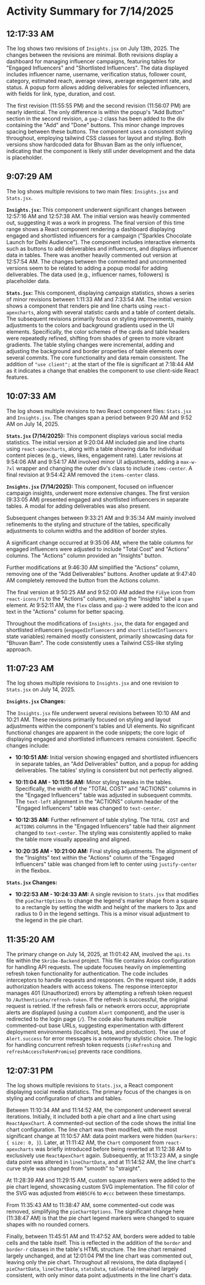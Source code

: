 # Activity Summary for 7/14/2025

## 12:17:33 AM
The log shows two revisions of `Insights.jsx` on July 13th, 2025.  The changes between the revisions are minimal.  Both revisions display a dashboard for managing influencer campaigns, featuring tables for "Engaged Influencers" and "Shortlisted Influencers".  The data displayed includes influencer name, username, verification status, follower count, category, estimated reach, average views, average engagement rate, and status.  A popup form allows adding deliverables for selected influencers, with fields for link, type, duration, and cost.

The first revision (11:55:55 PM) and the second revision (11:56:07 PM) are nearly identical. The only difference is within the popup's "Add Button" section in the second revision, a `gap-2` class has been added to the div containing the "Add" and "Done" buttons. This minor change improves spacing between these buttons.  The component uses a consistent styling throughout, employing tailwind CSS classes for layout and styling.  Both versions show hardcoded data for Bhuvan Bam as the only influencer, indicating that the component is likely still under development and the data is placeholder.


## 9:07:29 AM
The log shows multiple revisions to two main files: `Insights.jsx` and `Stats.jsx`.

**`Insights.jsx`:**  This component underwent significant changes between 12:57:16 AM and 12:57:38 AM.  The initial version was heavily commented out, suggesting it was a work in progress. The final version of this time range shows a React component rendering a dashboard displaying engaged and shortlisted influencers for a campaign ("Sparkles Chocolate Launch for Delhi Audience").  The component includes interactive elements such as buttons to add deliverables and influencers, and displays influencer data in tables.  There was another heavily commented out version at 12:57:54 AM. The changes between the commented and uncommented versions seem to be related to adding a popup modal for adding deliverables.  The data used (e.g., influencer names, followers) is placeholder data.

**`Stats.jsx`:** This component, displaying campaign statistics, shows a series of minor revisions between 1:11:33 AM and 7:33:54 AM. The initial version shows a component that renders pie and line charts using `react-apexcharts`, along with several statistic cards and a table of content details. The subsequent revisions primarily focus on styling improvements, mainly adjustments to the colors and background gradients used in the UI elements.  Specifically, the color schemes of the cards and table headers  were repeatedly refined, shifting from shades of green to more vibrant gradients. The table styling changes were incremental, adding and adjusting the background and border properties of table elements over several commits.  The core functionality and data remain consistent.  The addition of `"use client";` at the start of the file is significant at 7:18:44 AM as it indicates a change that enables the component to use client-side React features.


## 10:07:33 AM
The log shows multiple revisions to two React component files: `Stats.jsx` and `Insights.jsx`.  The changes span a period between 9:20 AM and 9:52 AM on July 14, 2025.

**`Stats.jsx` (7/14/2025):** This component displays various social media statistics.  The initial version at 9:20:04 AM included pie and line charts using `react-apexcharts`, along with a table showing data for individual content pieces (e.g., views, likes, engagement rate). Later revisions at 9:54:06 AM and 9:54:17 AM involved minor UI adjustments, adding a `max-w-7xl` wrapper and changing the outer div's class to include `items-center`. A final revision at 9:54:42 AM removed the `items-center` class.


**`Insights.jsx` (7/14/2025):** This component, focused on influencer campaign insights, underwent more extensive changes.  The first version (9:33:05 AM) presented engaged and shortlisted influencers in separate tables.  A modal for adding deliverables was also present.

Subsequent changes between 9:33:21 AM and 9:35:34 AM mainly involved refinements to the styling and structure of the tables, specifically adjustments to column widths and the addition of border styles.

A significant change occurred at 9:35:06 AM, where the table columns for engaged influencers were adjusted to include "Total Cost" and "Actions" columns. The "Actions" column provided an "Insights" button.

Further modifications at 9:46:30 AM simplified the "Actions" column, removing one of the "Add Deliverables" buttons. Another update at 9:47:40 AM completely removed the button from the Actions column.

The final version at 9:50:25 AM and 9:52:00 AM added the `FiEye` icon from `react-icons/fi` to the "Actions" column, making the "Insights" label a `span` element. At 9:52:11 AM, the `flex` class and `gap-2` were added to the icon and text in the "Actions" column for better spacing.

Throughout the modifications of `Insights.jsx`, the data for engaged and shortlisted influencers (`engagedInfluencers` and `shortlistedInfluencers` state variables) remained mostly consistent, primarily showcasing data for "Bhuvan Bam".  The code consistently uses a Tailwind CSS-like styling approach.


## 11:07:23 AM
The log shows multiple revisions to `Insights.jsx` and one revision to `Stats.jsx` on July 14, 2025.

**`Insights.jsx` Changes:**

The `Insights.jsx` file underwent several revisions between 10:10 AM and 10:21 AM.  These revisions primarily focused on styling and layout adjustments within the component's tables and UI elements.  No significant functional changes are apparent in the code snippets; the core logic of displaying engaged and shortlisted influencers remains consistent.  Specific changes include:

* **10:10:51 AM:** Initial version showing engaged and shortlisted influencers in separate tables,  an "Add Deliverables" button, and a popup for adding deliverables.  The tables' styling is consistent but not perfectly aligned.

* **10:11:04 AM - 10:11:56 AM:** Minor styling tweaks in the tables.  Specifically, the width of the "TOTAL COST" and "ACTIONS" columns in the "Engaged Influencers" table was adjusted in subsequent commits.  The `text-left` alignment in the "ACTIONS" column header of the "Engaged Influencers" table was changed to `text-center`.

* **10:12:35 AM:**  Further refinement of table styling. The `TOTAL COST` and `ACTIONS` columns in the "Engaged Influencers" table had their alignment changed to `text-center`.  The styling was consistently applied to make the table more visually appealing and aligned.

* **10:20:35 AM - 10:21:00 AM:**  Final styling adjustments.  The alignment of the "Insights" text within the "Actions" column of the "Engaged Influencers" table was changed from left to center using `justify-center` in the flexbox.


**`Stats.jsx` Changes:**

* **10:22:53 AM - 10:24:33 AM:** A single revision to `Stats.jsx` that modifies the `pieChartOptions` to change the legend's marker shape from a square to a rectangle by setting the width and height of the markers to 3px and radius to 0 in the legend settings.  This is a minor visual adjustment to the legend in the pie chart.


## 11:35:20 AM
The primary change on July 14, 2025, at 11:01:42 AM, involved the `api.ts` file within the `Skribe-Backend` project.  This file contains Axios configuration for handling API requests.  The update focuses heavily on implementing refresh token functionality for authentication.  The code includes interceptors to handle requests and responses. On the request side, it adds authorization headers with access tokens.  The response interceptor manages 401 (Unauthorized) errors by attempting a refresh token request to `/Authenticate/refresh-token`. If the refresh is successful, the original request is retried. If the refresh fails or network errors occur, appropriate alerts are displayed (using a custom `Alert` component), and the user is redirected to the login page (`/`).  The code also features multiple commented-out base URLs, suggesting experimentation with different deployment environments (localhost, beta, and production).  The use of `Alert.success` for error messages is a noteworthy stylistic choice.  The logic for handling concurrent refresh token requests (`isRefreshing` and `refreshAccessTokenPromise`) prevents race conditions.


## 12:07:31 PM
The log shows multiple revisions to `Stats.jsx`, a React component displaying social media statistics.  The primary focus of the changes is on styling and configuration of charts and tables.

Between 11:10:34 AM and 11:14:52 AM, the component underwent several iterations. Initially, it included both a pie chart and a line chart using `ReactApexChart`.  A commented-out section of the code shows the initial line chart configuration.  The line chart was then modified, with the most significant change at 11:10:57 AM: data point markers were hidden (`markers: { size: 0, }`). Later, at 11:11:42 AM,  the `Chart` component from `react-apexcharts` was briefly introduced before being reverted  at 11:12:38 AM to exclusively use `ReactApexChart` again. Subsequently, at 11:13:23 AM, a single data point was altered in `lineChartData`, and at 11:14:52 AM, the line chart's curve style was changed from "smooth" to "straight".

At 11:28:39 AM and 11:29:15 AM, custom square markers were added to the pie chart legend, showcasing custom SVG implementation.  The fill color of the SVG was adjusted from `#8B5CF6` to `#ccc` between these timestamps.

From 11:35:43 AM to 11:38:47 AM, some commented-out code was removed, simplifying the `pieChartOptions`.  The significant change here (11:38:47 AM) is that the pie chart legend markers were changed to square shapes with no rounded corners.

Finally, between 11:45:51 AM and 11:47:52 AM, borders were added to table cells and the table itself. This is reflected in the addition of the `border` and `border-r` classes in the table's HTML structure. The line chart remained largely unchanged, and at 12:01:04 PM the line chart was commented out, leaving only the pie chart.  Throughout all revisions, the data displayed ( `pieChartData`, `lineChartData`, `statsData`, `tableData`) remained largely consistent, with only minor data point adjustments in the line chart's data.
